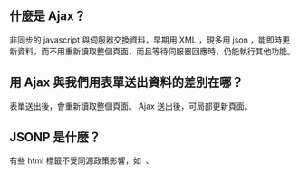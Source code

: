 ## 什麼是 Ajax？
非同步的 javascript 與伺服器交換資料，早期用 XML ，現多用 json ，能即時更新資料，而不用重新讀取整個頁面，而且等待伺服器回應時，仍能執行其他功能。

## 用 Ajax 與我們用表單送出資料的差別在哪？
表單送出後，會重新讀取整個頁面。 Ajax 送出後，可局部更新頁面。

## JSONP 是什麼？
有些 html 標籤不受同源政策影響，如 <img /> 、 <script> ，其中的 src = " 網址 " ，可以拿到跨來源的資料，所以可以利用這些標籤，執行一些功能，可以跟伺服器拿到想要的資料。

## 要如何存取跨網域的 API？
跨來源資源共用，cross-origin resource sharing，cors，想要跨來源使用資料時，伺服器端的 header 中的 access-control-allow-origin，會規範哪些來源的 request 可以存取，是瀏覽器為了安全性的考量而增加的限制。

## 為什麼我們在第四週時沒碰到跨網域的問題，這週卻碰到了？
因為瀏覽器管很多，由瀏覽器發出的 request ，受同源政策和 cors 的限制。
